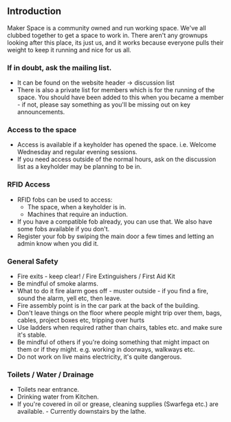 ## Introduction

Maker Space is a community owned and run working space. We've all clubbed together to get a space to work in. There aren't any grownups looking after this place, its just us, and it works because everyone pulls their weight to keep it running and nice for us all.


### If in doubt, ask the mailing list. 
- It can be found on the website header -> discussion list
- There is also a private list for members which is for the running of the space. You should have been added to this when you became a member - if not, please say something as you'll be missing out on key announcements. 
 

### Access to the space  
- Access is available if a keyholder has opened the space. i.e. Welcome Wednesday and regular evening sessions.
- If you need access outside of the normal hours, ask on the discussion list as a keyholder may be planning to be in.


### RFID Access 
- RFID fobs can be used to access:
    - The space, when a keyholder is in.
    - Machines that require an induction.
- If you have a compatible fob already, you can use that.  We also have some fobs available if you don't. 
- Register your fob by swiping the main door a few times and letting an admin know when you did it.
 

### General Safety
- Fire exits - keep clear! / Fire Extinguishers / First Aid Kit
- Be mindful of smoke alarms.
- What to do it fire alarm goes off - muster outside - if you find a fire, sound the alarm, yell etc, then leave.
- Fire assembly point is in the car park at the back of the building.
- Don't leave things on the floor where people might trip over them, bags, cables, project boxes etc, tripping over hurts
- Use ladders when required rather than chairs, tables etc. and make sure it's stable.
- Be mindful of others if you're doing something that might impact on them or if they might. e.g. working in doorways, walkways etc.
- Do not work on live mains electricity, it's quite dangerous.
 

### Toilets / Water / Drainage
- Toilets near entrance. 
- Drinking water from Kitchen.
- If you're covered in oil or grease, cleaning supplies (Swarfega etc.) are available. - Currently downstairs by the lathe.